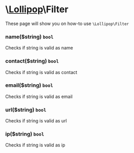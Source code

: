 # \\[Lollipop](http://github.com/4ldrich/lollipop-php)\Filter

These page will show you on how-to use ```\Lollipop\Filter``` 

### name($string) ```bool```
Checks if string is valid as name

### contact($string) ```bool```
Checks if string is valid as contact

### email($string) ```bool```
Checks if string is valid as email

### url($string) ```bool```
Checks if string is valid as url

### ip($string) ```bool```
Checks if string is valid as ip
